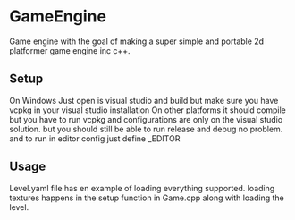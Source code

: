 # GameEngine

Game engine with the goal of making a super simple and portable 2d platformer game engine inc c++.

## Setup

On Windows Just open is visual studio and build
but make sure you have vcpkg in your visual studio installation
On other platforms it should compile but you have to run vcpkg and configurations are only on the visual studio solution. 
but you should still be able to run release and debug no problem. and to run in editor config just define _EDITOR

## Usage

Level.yaml file has en example of loading everything supported.
loading textures happens in the setup function in Game.cpp along with loading the level.

#
